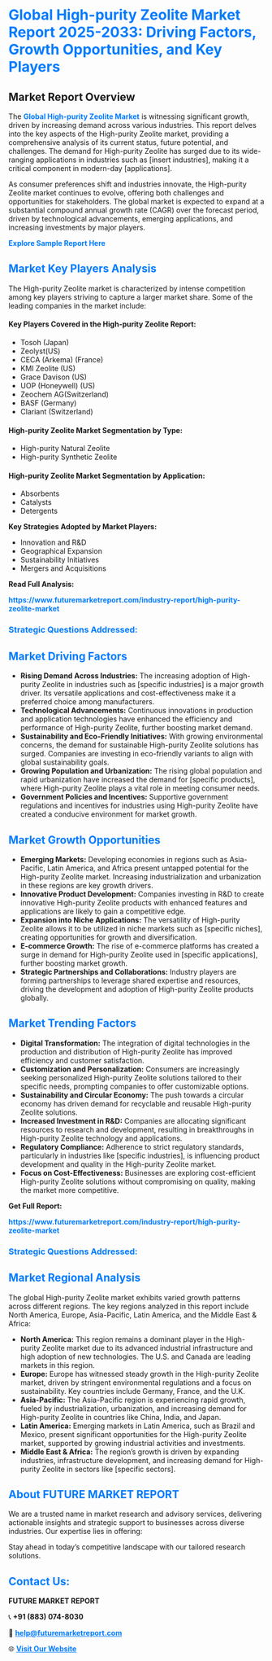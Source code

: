 <h1 style="color: #007BFF;">Global High-purity Zeolite Market Report 2025-2033: Driving Factors, Growth Opportunities, and Key Players</h1>

<section id="overview">
<h2>Market Report Overview</h2>
<p>The <a href="https://www.futuremarketreport.com/industry-report/high-purity-zeolite-market" style="color: #007BFF; text-decoration: none;"><strong>Global High-purity Zeolite Market</strong></a> is witnessing significant growth, driven by increasing demand across various industries. This report delves into the key aspects of the High-purity Zeolite market, providing a comprehensive analysis of its current status, future potential, and challenges. The demand for High-purity Zeolite has surged due to its wide-ranging applications in industries such as [insert industries], making it a critical component in modern-day [applications].</p>
<p>As consumer preferences shift and industries innovate, the High-purity Zeolite market continues to evolve, offering both challenges and opportunities for stakeholders. The global market is expected to expand at a substantial compound annual growth rate (CAGR) over the forecast period, driven by technological advancements, emerging applications, and increasing investments by major players.</p>
</section>

<section id="overview">
<p><a href="https://www.futuremarketreport.com/request-sample/reportId=114708" style="color: #007BFF; text-decoration: none;"><strong>Explore Sample Report Here</strong></a></p>
</section>

<section id="key-players">
<h2 style="color: #007BFF;">Market Key Players Analysis</h2>
<p>The High-purity Zeolite market is characterized by intense competition among key players striving to capture a larger market share. Some of the leading companies in the market include:</p>
<h4>Key Players Covered in the High-purity Zeolite Report:</h4>
<ul><li>Tosoh (Japan)</li><li>Zeolyst(US)</li><li>CECA (Arkema) (France)</li><li>KMI Zeolite (US)</li><li>Grace Davison (US)</li><li>UOP (Honeywell) (US)</li><li>Zeochem AG(Switzerland)</li><li>BASF (Germany)</li><li>Clariant (Switzerland)</li></ul>
<h4>High-purity Zeolite Market Segmentation by Type:</h4>
<ul><li>High-purity Natural Zeolite</li><li>High-purity Synthetic Zeolite</li></ul>

<h4>High-purity Zeolite Market Segmentation by Application:</h4>
<ul><li>Absorbents</li><li>Catalysts</li><li>Detergents</li></ul>
<p><strong>Key Strategies Adopted by Market Players:</strong></p>
<ul>
<li>Innovation and R&D</li>
<li>Geographical Expansion</li>
<li>Sustainability Initiatives</li>
<li>Mergers and Acquisitions</li>
</ul>
</section>

<section>
<p><strong>Read Full Analysis: </strong></p><a href="https://www.futuremarketreport.com/industry-report/high-purity-zeolite-market" style="color: #007BFF; text-decoration: none;"><strong>https://www.futuremarketreport.com/industry-report/high-purity-zeolite-market</strong></a>
<h3 style="color: #007BFF;">Strategic Questions Addressed:</h3>
</section>

<section id="driving-factors">
<h2 style="color: #007BFF;">Market Driving Factors</h2>
<ul>
<li><strong>Rising Demand Across Industries:</strong> The increasing adoption of High-purity Zeolite in industries such as [specific industries] is a major growth driver. Its versatile applications and cost-effectiveness make it a preferred choice among manufacturers.</li>
<li><strong>Technological Advancements:</strong> Continuous innovations in production and application technologies have enhanced the efficiency and performance of High-purity Zeolite, further boosting market demand.</li>
<li><strong>Sustainability and Eco-Friendly Initiatives:</strong> With growing environmental concerns, the demand for sustainable High-purity Zeolite solutions has surged. Companies are investing in eco-friendly variants to align with global sustainability goals.</li>
<li><strong>Growing Population and Urbanization:</strong> The rising global population and rapid urbanization have increased the demand for [specific products], where High-purity Zeolite plays a vital role in meeting consumer needs.</li>
<li><strong>Government Policies and Incentives:</strong> Supportive government regulations and incentives for industries using High-purity Zeolite have created a conducive environment for market growth.</li>
</ul>
</section>

<section id="growth-opportunities">
<h2 style="color: #007BFF;">Market Growth Opportunities</h2>
<ul>
<li><strong>Emerging Markets:</strong> Developing economies in regions such as Asia-Pacific, Latin America, and Africa present untapped potential for the High-purity Zeolite market. Increasing industrialization and urbanization in these regions are key growth drivers.</li>
<li><strong>Innovative Product Development:</strong> Companies investing in R&D to create innovative High-purity Zeolite products with enhanced features and applications are likely to gain a competitive edge.</li>
<li><strong>Expansion into Niche Applications:</strong> The versatility of High-purity Zeolite allows it to be utilized in niche markets such as [specific niches], creating opportunities for growth and diversification.</li>
<li><strong>E-commerce Growth:</strong> The rise of e-commerce platforms has created a surge in demand for High-purity Zeolite used in [specific applications], further boosting market growth.</li>
<li><strong>Strategic Partnerships and Collaborations:</strong> Industry players are forming partnerships to leverage shared expertise and resources, driving the development and adoption of High-purity Zeolite products globally.</li>
</ul>
</section>

<section id="trending-factors">
<h2 style="color: #007BFF;">Market Trending Factors</h2>
<ul>
<li><strong>Digital Transformation:</strong> The integration of digital technologies in the production and distribution of High-purity Zeolite has improved efficiency and customer satisfaction.</li>
<li><strong>Customization and Personalization:</strong> Consumers are increasingly seeking personalized High-purity Zeolite solutions tailored to their specific needs, prompting companies to offer customizable options.</li>
<li><strong>Sustainability and Circular Economy:</strong> The push towards a circular economy has driven demand for recyclable and reusable High-purity Zeolite solutions.</li>
<li><strong>Increased Investment in R&D:</strong> Companies are allocating significant resources to research and development, resulting in breakthroughs in High-purity Zeolite technology and applications.</li>
<li><strong>Regulatory Compliance:</strong> Adherence to strict regulatory standards, particularly in industries like [specific industries], is influencing product development and quality in the High-purity Zeolite market.</li>
<li><strong>Focus on Cost-Effectiveness:</strong> Businesses are exploring cost-efficient High-purity Zeolite solutions without compromising on quality, making the market more competitive.</li>
</ul>
</section>

<section>
<p><strong>Get Full Report: </strong></p><a href="https://www.futuremarketreport.com/industry-report/high-purity-zeolite-market" style="color: #007BFF; text-decoration: none;"><strong>https://www.futuremarketreport.com/industry-report/high-purity-zeolite-market</strong></a>
<h3 style="color: #007BFF;">Strategic Questions Addressed:</h3>
</section>


<section id="regional-analysis">
<h2 style="color: #007BFF;">Market Regional Analysis</h2>
<p>The global High-purity Zeolite market exhibits varied growth patterns across different regions. The key regions analyzed in this report include North America, Europe, Asia-Pacific, Latin America, and the Middle East & Africa:</p>
<ul>
<li><strong>North America:</strong> This region remains a dominant player in the High-purity Zeolite market due to its advanced industrial infrastructure and high adoption of new technologies. The U.S. and Canada are leading markets in this region.</li>
<li><strong>Europe:</strong> Europe has witnessed steady growth in the High-purity Zeolite market, driven by stringent environmental regulations and a focus on sustainability. Key countries include Germany, France, and the U.K.</li>
<li><strong>Asia-Pacific:</strong> The Asia-Pacific region is experiencing rapid growth, fueled by industrialization, urbanization, and increasing demand for High-purity Zeolite in countries like China, India, and Japan.</li>
<li><strong>Latin America:</strong> Emerging markets in Latin America, such as Brazil and Mexico, present significant opportunities for the High-purity Zeolite market, supported by growing industrial activities and investments.</li>
<li><strong>Middle East & Africa:</strong> The region’s growth is driven by expanding industries, infrastructure development, and increasing demand for High-purity Zeolite in sectors like [specific sectors].</li>
</ul>
</section>

<footer>
<h2 style="color: #007BFF;">About FUTURE MARKET REPORT</h2>
<p>We are a trusted name in market research and advisory services, delivering actionable insights and strategic support to businesses across diverse industries. Our expertise lies in offering:</p>

<p>Stay ahead in today’s competitive landscape with our tailored research solutions.</p>

<h2 style="color: #007BFF;">Contact Us:</h2>
<p><strong>FUTURE MARKET REPORT</strong></p>
<p>📞 <strong>+91 (883) 074-8030</strong></p>
<p>📧 <strong><a href="mailto:help@futuremarketreport.com" style="color: #007BFF;">help@futuremarketreport.com</a></strong></p>
<p>🌐 <strong><a href="https://www.futuremarketreport.com/" style="color: #007BFF;">Visit Our Website</a></strong></p>
</footer>